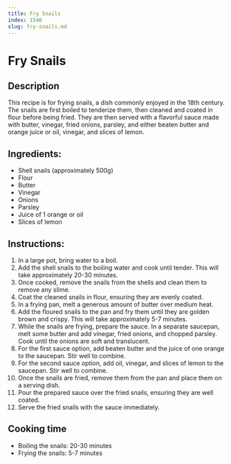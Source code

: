 ```yaml
---
title: Fry Snails
index: 1546
slug: fry-snails.md
---
```


# Fry Snails

## Description
This recipe is for frying snails, a dish commonly enjoyed in the 18th century. The snails are first boiled to tenderize them, then cleaned and coated in flour before being fried. They are then served with a flavorful sauce made with butter, vinegar, fried onions, parsley, and either beaten butter and orange juice or oil, vinegar, and slices of lemon.

## Ingredients:
- Shell snails (approximately 500g)
- Flour
- Butter
- Vinegar
- Onions
- Parsley
- Juice of 1 orange or oil
- Slices of lemon

## Instructions:
1. In a large pot, bring water to a boil.
2. Add the shell snails to the boiling water and cook until tender. This will take approximately 20-30 minutes.
3. Once cooked, remove the snails from the shells and clean them to remove any slime.
4. Coat the cleaned snails in flour, ensuring they are evenly coated.
5. In a frying pan, melt a generous amount of butter over medium heat.
6. Add the floured snails to the pan and fry them until they are golden brown and crispy. This will take approximately 5-7 minutes.
7. While the snails are frying, prepare the sauce. In a separate saucepan, melt some butter and add vinegar, fried onions, and chopped parsley. Cook until the onions are soft and translucent.
8. For the first sauce option, add beaten butter and the juice of one orange to the saucepan. Stir well to combine.
9. For the second sauce option, add oil, vinegar, and slices of lemon to the saucepan. Stir well to combine.
10. Once the snails are fried, remove them from the pan and place them on a serving dish.
11. Pour the prepared sauce over the fried snails, ensuring they are well coated.
12. Serve the fried snails with the sauce immediately.

## Cooking time
- Boiling the snails: 20-30 minutes
- Frying the snails: 5-7 minutes